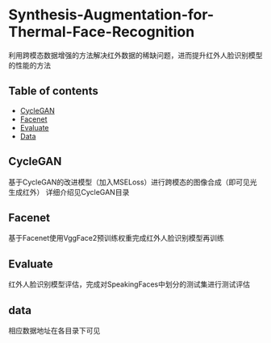 # Synthesis-Augmentation-for-Thermal-Face-Recognition
利用跨模态数据增强的方法解决红外数据的稀缺问题，进而提升红外人脸识别模型的性能的方法

## Table of contents

* [CycleGAN](#cyclegan)
* [Facenet](#Facenet)
* [Evaluate](#Evaluate)
* [Data](#Data)




## CycleGAN

基于CycleGAN的改进模型（加入MSELoss）进行跨模态的图像合成（即可见光生成红外）
详细介绍见CycleGAN目录


## Facenet

基于Facenet使用VggFace2预训练权重完成红外人脸识别模型再训练


## Evaluate

红外人脸识别模型评估，完成对SpeakingFaces中划分的测试集进行测试评估


## data

相应数据地址在各目录下可见


